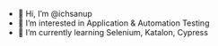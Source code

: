 - 👋 Hi, I’m @ichsanup
- 👀 I’m interested in Application & Automation Testing
- 🌱 I’m currently learning Selenium, Katalon, Cypress



<!---
ichsanup/ichsanup is a ✨ special ✨ repository because its `README.md` (this file) appears on your GitHub profile.
You can click the Preview link to take a look at your changes.
--->
